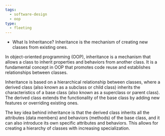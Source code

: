 ```yaml
---
tags:
  - software-design
  - oop
type:
  - fleeting
---
```


- What Is Inheritance?
	Inheritance is the mechanism of creating new classes from existing ones.
	
In object-oriented programming (OOP), inheritance is a mechanism that allows a class to inherit properties and behaviors from another class. It is a fundamental concept in OOP that promotes code reuse and establishes relationships between classes.

Inheritance is based on a hierarchical relationship between classes, where a derived class (also known as a subclass or child class) inherits the characteristics of a base class (also known as a superclass or parent class). The derived class extends the functionality of the base class by adding new features or overriding existing ones.

The key idea behind inheritance is that the derived class inherits all the attributes (data members) and behaviors (methods) of the base class, and it can also introduce its own specific attributes and behaviors. This allows for creating a hierarchy of classes with increasing specialization.
